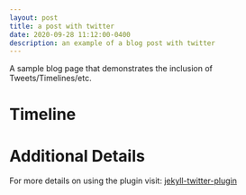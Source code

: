 ```yaml
---
layout: post
title: a post with twitter
date: 2020-09-28 11:12:00-0400
description: an example of a blog post with twitter
---
```

A sample blog page that demonstrates the inclusion of Tweets/Timelines/etc.

# Timeline

# Additional Details
For more details on using the plugin visit: [jekyll-twitter-plugin](https://github.com/rob-murray/jekyll-twitter-plugin)
